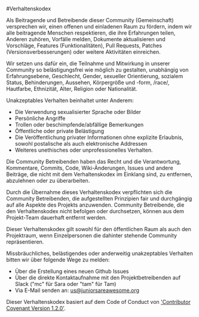 #Verhaltenskodex

Als Beitragende und Betreibende dieser Community (Gemeinschaft) versprechen wir, einen offenen und einladenen Raum zu fördern, indem wir alle beitragende Menschen respektieren, die ihre Erfahrungen teilen, Anderen zuhören, Vorfälle melden, Dokumente aktualisieren und Vorschläge, Features (Funktionalitäten), Pull Requests, Patches (Versionsverbesserungen) oder weitere Aktivitäten einreichen.

Wir setzen uns dafür ein, die Teilnahme und Mitwirkung in unserer Community so belästigungsfrei wie möglich zu gestalten, unabhängig von Erfahrungsebene, Geschlecht, Gender, sexueller Orientierung, sozialem Status, Behinderungen, Aussehen, Körpergröße und -form, /race/, Hautfarbe, Ethnizität, Alter, Religion oder Nationalität.

Unakzeptables Verhalten beinhaltet unter Anderem:

* Die Verwendung sexualisierter Sprache oder Bilder
* Persönliche Angriffe
* Trollen oder beschimpfende/abfällige Bemerkungen
* Öffentliche oder private Belästigung
* Die Veröffentlichung privater Informationen ohne explizite Erlaubnis, sowohl postalische als auch elektronische Addressen
* Weiteres unethisches oder unprofessionelles Verhalten.

Die Community Betreibenden haben das Recht und die Verantwortung, Kommentare, Commits, Code, Wiki-Änderungen, Issues und andere Beiträge, die nicht mit dem Verhaltenskodex im Einklang sind, zu entfernen, abzulehnen oder zu überarbeiten.

Durch die Übernahme dieses Verhaltenskodex verpflichten sich die Community Betreibenden, die aufgestellten Prinzipien fair und durchgängig auf alle Aspekte des Projekts anzuwenden. Community Betreibende, die den Verhaltenskodex nicht befolgen oder durchsetzen, können aus dem Projekt-Team dauerhaft entfernt werden.

Dieser Verhaltenskodex gilt sowohl für den öffentlichen Raum als auch den Projektraum, wenn Einzelpersonen die dahinter stehende Community repräsentieren.

Missbräuchliches, belästigendes oder anderweitig unakzeptables Verhalten bitten wir über folgende Wege zu melden:
* Über die Erstellung eines neuen Github Issues
* Über die direkte Kontaktaufnahme mit den Projektbetreibenden auf Slack ("mc" für Sara oder "tam" für Tam)
* Via E-Mail senden an: us@juniorsareawesome.org

Dieser Verhaltenskodex basiert auf dem Code of Conduct von ['Contributor Covenant Version 1.2.0'](http://contributor-covenant.org/version/1/2/0/).

